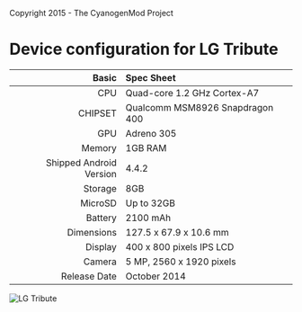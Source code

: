 Copyright 2015 - The CyanogenMod Project

Device configuration for LG Tribute
===========================================

Basic   | Spec Sheet
-------:|:-------------------------
CPU     | Quad-core 1.2 GHz Cortex-A7
CHIPSET | Qualcomm MSM8926 Snapdragon 400
GPU     | Adreno 305
Memory  | 1GB RAM
Shipped Android Version | 4.4.2
Storage | 8GB
MicroSD | Up to 32GB
Battery | 2100 mAh
Dimensions | 127.5 x 67.9 x 10.6 mm
Display | 400 x 800 pixels IPS LCD
Camera  | 5 MP, 2560 x 1920 pixels
Release Date | October 2014


![LG Tribute](http://www.mylgphones.com/wp-content/uploads/2014/10/lg-tribute.jpg "LG Tribute")
